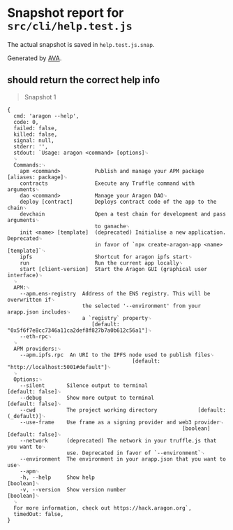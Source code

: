 # Snapshot report for `src/cli/help.test.js`

The actual snapshot is saved in `help.test.js.snap`.

Generated by [AVA](https://ava.li).

## should return the correct help info

> Snapshot 1

    {
      cmd: 'aragon --help',
      code: 0,
      failed: false,
      killed: false,
      signal: null,
      stderr: '',
      stdout: `Usage: aragon <command> [options]␊
      ␊
      Commands:␊
        apm <command>           Publish and manage your APM package [aliases: package]␊
        contracts               Execute any Truffle command with arguments␊
        dao <command>           Manage your Aragon DAO␊
        deploy [contract]       Deploys contract code of the app to the chain␊
        devchain                Open a test chain for development and pass arguments␊
                                to ganache␊
        init <name> [template]  (deprecated) Initialise a new application. Deprecated␊
                                in favor of `npx create-aragon-app <name> [template]`␊
        ipfs                    Shortcut for aragon ipfs start␊
        run                     Run the current app locally␊
        start [client-version]  Start the Aragon GUI (graphical user interface)␊
      ␊
      APM:␊
        --apm.ens-registry  Address of the ENS registry. This will be overwritten if␊
                            the selected '--environment' from your arapp.json includes␊
                            a `registry` property␊
                               [default: "0x5f6f7e8cc7346a11ca2def8f827b7a0b612c56a1"]␊
        --eth-rpc␊
      ␊
      APM providers:␊
        --apm.ipfs.rpc  An URI to the IPFS node used to publish files␊
                                            [default: "http://localhost:5001#default"]␊
      ␊
      Options:␊
        --silent       Silence output to terminal                     [default: false]␊
        --debug        Show more output to terminal                   [default: false]␊
        --cwd          The project working directory             [default: (_default)]␊
        --use-frame    Use frame as a signing provider and web3 provider␊
                                                            [boolean] [default: false]␊
        --network      (deprecated) The network in your truffle.js that you want to␊
                       use. Deprecated in favor of `--environment`␊
        --environment  The environment in your arapp.json that you want to use␊
        --apm␊
        -h, --help     Show help                                             [boolean]␊
        -v, --version  Show version number                                   [boolean]␊
      ␊
      For more information, check out https://hack.aragon.org`,
      timedOut: false,
    }
